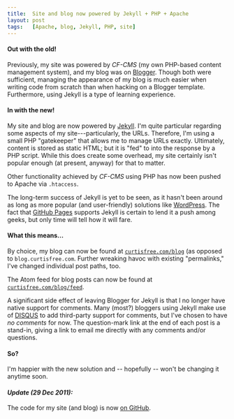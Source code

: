 ```yaml
---
title:  Site and blog now powered by Jekyll + PHP + Apache
layout: post
tags:   [Apache, blog, Jekyll, PHP, site]
---
```

#### Out with the old!

Previously, my site was powered by _CF-CMS_ (my own PHP-based content management system), and my
blog was on [Blogger][blogger]. Though both were sufficient, managing the appearance of my blog is
much easier when writing code from scratch than when hacking on a Blogger template. Furthermore,
using Jekyll is a type of learning experience.

#### In with the new!

My site and blog are now powered by [Jekyll][jekyll]. I'm quite particular regarding some aspects of
my site---particularly, the URLs. Therefore, I'm using a small PHP "gatekeeper" that allows me to
manage URLs exactly. Ultimately, content is stored as static HTML; but it is "fed" to into the
response by a PHP script. While this does create some overhead, my site certainly isn't popular
enough (at present, anyway) for that to matter.

Other functionality achieved by _CF-CMS_ using PHP has now been pushed to Apache via `.htaccess`.

The long-term success of Jekyll is yet to be seen, as it hasn't been around as long as more
popular (and user-friendly) solutions like [WordPress][wordpress]. The fact that
[GitHub Pages][github_pages] supports Jekyll is certain to lend it a push among geeks, but only time
will tell how it will fare.

#### What this means...

By choice, my blog can now be found at [`curtisfree.com/blog`][blog] (as opposed to
`blog.curtisfree.com`. Further wreaking havoc with existing "permalinks," I've changed individual
post paths, too.

The Atom feed for blog posts can now be found at [`curtisfree.com/blog/feed`][feed].

A significant side effect of leaving Blogger for Jekyll is that I no longer have native support for
comments. Many (most?) bloggers using Jekyll make use of [DISQUS][disqus] to add third-party support
for comments, but I've chosen to have _no comments_ for now. The question-mark link at the end of
each post is a stand-in, giving a link to email me directly with any comments and/or questions.

#### So?

I'm happier with the new solution and -- hopefully -- won't be changing it anytime soon.

#### _Update (29 Dec 2011):_

The code for my site (and blog) is now [on GitHub][github_site].

[blogger]:      https://www.blogger.com
[jekyll]:       http://jekyllrb.com
[wordpress]:    https://wordpress.org
[github_pages]: http://pages.github.com
[blog]:         /blog
[feed]:         /blog/feed
[disqus]:       https://disqus.com
[github_site]:  https://github.com/cfree3/curtisfree.com
